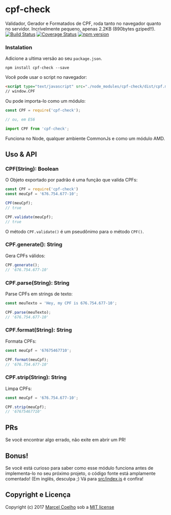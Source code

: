 # cpf-check
Validador, Gerador e Formatados de CPF, roda tanto no navegador quanto no servidor. Incrívelmente pequeno, apenas 2.2KB (890bytes gziped!!).
[![Build Status](https://travis-ci.org/flasd/cpf-check.svg?branch=master)](https://travis-ci.org/flasd/cpf-check) [![Coverage Status](https://coveralls.io/repos/github/flasd/cpf-check/badge.svg?branch=master)](https://coveralls.io/github/flasd/cpf-check?branch=master) [![npm version](https://badge.fury.io/js/cpf-check.svg)](https://www.npmjs.com/package/cpf-check)
### Instalation
Adicione a ultima versão ao seu `package.json`.
```
npm install cpf-check --save
```
Você pode usar o script no navegador:
```html
<script type="text/javascript" src="./node_modules/cpf-check/dist/cpf.min.js"></script>
// window.CPF
```
Ou pode importa-lo como um módulo:
```javascript
const CPF = require('cpf-check');

// ou, em ES6

import CPF from 'cpf-check';
```
Funciona no Node, qualquer ambiente CommonJs e como um módulo AMD.

## Uso & API
### CPF(String): Boolean
O Objeto exportado por padrão é uma função que valida CPFs:
```javascript
const CPF = require('cpf-check')
const meuCpf = '676.754.677-10';

CPF(meuCpf);
// true

CPF.validate(meuCpf);
// true
```
O método `CPF.validate()` é um pseudônimo para o método `CPF()`.

### CPF.generate(): String
Gera CPFs válidos:
```javascript
CPF.generate();
// '676.754.677-10'
```

### CPF.parse(String): String
Parse CPFs em strings de texto:
```javascript
const meuTexto = 'Hey, my CPF is 676.754.677-10';

CPF.parse(meuTexto);
// '676.754.677-10'
```

### CPF.format(String): String
Formata CPFs:
```javascript
const meuCpf = '67675467710';

CPF.format(meuCpf);
// '676.754.677-10'
```

### CPF.strip(String): String
Limpa CPFs:
```javascript
const meuCpf = '676.754.677-10';

CPF.strip(meuCpf);
// '67675467710'
```

## PRs
Se você encontrar algo errado, não exite em abrir um PR!
## Bonus!
Se você está curioso para saber como esse módulo funciona antes de implementa-lo no seu próximo projeto, o código fonte está amplamente comentado! (Em inglês, desculpa ;) Vá para [src/index.js](https://github.com/flasd/cpf-check/blob/master/src/index.js) é confira!
## Copyright e Licença

Copyright (c) 2017 [Marcel Coelho](https://github.com/flasd) sob a [MIT license](https://github.com/flasd/cpf-check/blob/master/LICENSE.md)
